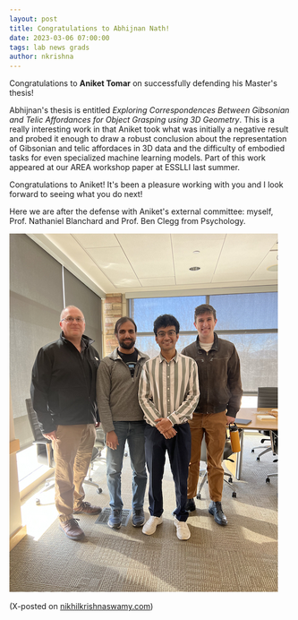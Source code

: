 ```yaml
---
layout: post
title: Congratulations to Abhijnan Nath!
date: 2023-03-06 07:00:00
tags: lab news grads
author: nkrishna
---
```


Congratulations to **Aniket Tomar** on successfully defending his Master's thesis!

Abhijnan's thesis is entitled *Exploring Correspondences Between Gibsonian and Telic Affordances for Object Grasping using 3D Geometry*. This is a really interesting work in that Aniket took what was initially a negative result and probed it enough to draw a robust conclusion about the representation of Gibsonian and telic affordaces in 3D data and the difficulty of embodied tasks for even specialized machine learning models. Part of this work appeared at our AREA workshop paper at ESSLLI last summer. 

Congratulations to Aniket!  It's been a pleasure working with you and I look forward to seeing what you do next!

Here we are after the defense with Aniket's external committee: myself, Prof. Nathaniel Blanchard and Prof. Ben Clegg from Psychology.

![Aniket Tomar MS Thesis Defense](../assets/images/spring23/aniket-defense.jpg?raw=true "Aniket Tomar MS Thesis")

(X-posted on [nikhilkrishnaswamy.com](https://www.nikhilkrishnaswamy.com/2023/03/06/congratulations-aniket-tomar.html))

